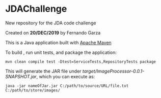 # JDAChallenge
New repository for the JDA code challenge

Created on **20/DEC/2019** by Fernando Garza

This is a Java application built with [Apache Maven](https://maven.apache.org/)

To build , run unit tests, and package the application:

```
mvn clean compile test -Dtest=ServiceTests,RepositoryTests package

```

This will generate the JAR file under *target/ImageProcessor-0.0.1-SNAPSHOT.jar*, which you can execute as:

```
java -jar nameOfJar.jar C:/path/to/source/URL/file.txt C:/path/to/store/images/

```